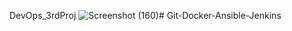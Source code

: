 DevOps_3rdProj
![Screenshot (160)](https://github.com/sm2424/DevOps_3rdProj/assets/91906122/39aff51f-493b-46ed-9eca-53e1d0aa41a3)# 
Git-Docker-Ansible-Jenkins




